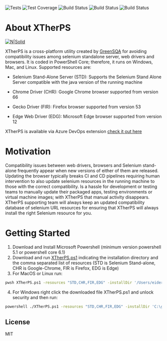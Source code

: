 ![Tests](https://img.shields.io/azure-devops/tests/greensqa/xtherps/125.svg?compact_message) 
![Test Coverage](https://img.shields.io/azure-devops/coverage/greensqa/xtherps/125.svg?label=code%20coverage)
![Build Status](https://img.shields.io/azure-devops/build/greensqa/xtherps/129.svg?label=Windows%20Buid)
![Build Status](https://img.shields.io/azure-devops/build/greensqa/xtherps/128.svg?label=Mac%20Buid)
![Build Status](https://img.shields.io/azure-devops/build/greensqa/xtherps/127.svg?label=Linux%20Buid)


# About XTherPS 
[![N|Solid](https://greensqa.gallerycdn.vsassets.io/extensions/greensqa/build-release-task/1.0.24/1551112592093/Microsoft.VisualStudio.Services.Icons.Default)](http://www.greensqa.com)

XTherPS is a cross-platform utility created by [GreenSQA](https://greensqa.com/en) for avoiding compatibility issues among selenium standalone server, web drivers and browsers. It is coded in PowerShell Core; therefore, it runs on Windows, Mac, and Linux. Supported resources are:

- Selenium Stand-Alone Server (STD): Supports the Selenium Stand Alone Server compatible with the java version of the running machine

- Chrome Driver (CHR): Google Chrome browser supported from version 66

- Gecko Driver (FIR): Firefox browser supported from version 53 

- Edge Web Driver (EDG): Microsoft Edge browser supported from version 12

XTherPS is available via Azure DevOps extension [check it out here](https://marketplace.visualstudio.com/items?itemName=GreenSQA.build-release-task)

# Motivation
Compatibility issues between web drivers, browsers and Selenium stand-alone frequently appear when new versions of either of them are released. Updating the browser typically breaks CI and CD pipelines requiring human intervention to also update selenium resources in the running machine to those with the correct compatibility.
Is a hassle for development or testing teams to manually update their packaged apps, testing environments or virtual machine images; with XTherPS that manual activity disappears. XTherPS supporting team will always keep an updated compatibility database of selenium URL resources for ensuring that XTherPS will always install the right Selenium resource for you.

# Getting Started

1. Download and Install Microsoft Powershell (minimum version powershell 5.1 or powershell core 6.1)
2. Download and run [XTherPS.ps1](https://raw.githubusercontent.com/TheSoftwareDesignLab/XTherPS/master/XTherPS.ps1) indicating the installation directory and the comma separated list of resources (STD is Selenium Stand-alone, CHR is Google-Chrome, FIR is Firefox, EDG is Edge)
3. For MacOS or Linux run:
```sh
pwsh XTherPS.ps1 -resources "STD,CHR,FIR,EDG" -installDir '/Users/eider/Selenium'
```
4.	For Windows right click the downloaded file XTherPS.ps1 and unlock security and then run:
```sh
powershell ./XTherPS.ps1 -resources "STD,CHR,FIR,EDG" -installDir 'C:\greensqa\selenium'
```

License
----

MIT
